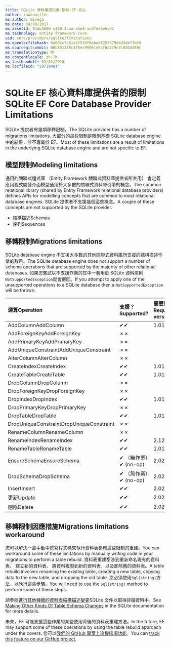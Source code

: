 ```yaml
---
title: SQLite 資料庫提供者-限制-EF 核心
author: rowanmiller
ms.author: divega
ms.date: 04/09/2017
ms.assetid: 94ab4800-c460-4caa-a5e8-acdfee6e6ce2
ms.technology: entity-framework-core
uid: core/providers/sqlite/limitations
ms.openlocfilehash: 8a60ccfc61a5757df8ebedf257379d4d3dbffbf6
ms.sourcegitcommit: 60b831318c4f5ec99061e8af6a7c9e7c03b3469c
ms.translationtype: MT
ms.contentlocale: zh-TW
ms.lasthandoff: 03/02/2018
ms.locfileid: "29719481"
---
```

# <a name="sqlite-ef-core-database-provider-limitations"></a><span data-ttu-id="50bc8-102">SQLite EF 核心資料庫提供者的限制</span><span class="sxs-lookup"><span data-stu-id="50bc8-102">SQLite EF Core Database Provider Limitations</span></span>

<span data-ttu-id="50bc8-103">SQLite 提供者有幾項移轉限制。</span><span class="sxs-lookup"><span data-stu-id="50bc8-103">The SQLite provider has a number of migrations limitations.</span></span> <span data-ttu-id="50bc8-104">大部分的這些限制是限制基礎 SQLite database engine 中的結果，並不專屬於 EF。</span><span class="sxs-lookup"><span data-stu-id="50bc8-104">Most of these limitations are a result of limitations in the underlying SQLite database engine and are not specific to EF.</span></span>

## <a name="modeling-limitations"></a><span data-ttu-id="50bc8-105">模型限制</span><span class="sxs-lookup"><span data-stu-id="50bc8-105">Modeling limitations</span></span>

<span data-ttu-id="50bc8-106">通用的關聯式程式庫 （Entity Framework 關聯式資料庫提供者所共用） 會定義應用程式開發介面模型通用於大多數的關聯式資料庫引擎的概念。</span><span class="sxs-lookup"><span data-stu-id="50bc8-106">The common relational library (shared by Entity Framework relational database providers) defines APIs for modelling concepts that are common to most relational database engines.</span></span> <span data-ttu-id="50bc8-107">SQLite 提供者不支援幾個這些概念。</span><span class="sxs-lookup"><span data-stu-id="50bc8-107">A couple of these concepts are not supported by the SQLite provider.</span></span>

* <span data-ttu-id="50bc8-108">結構描述</span><span class="sxs-lookup"><span data-stu-id="50bc8-108">Schemas</span></span>
* <span data-ttu-id="50bc8-109">序列</span><span class="sxs-lookup"><span data-stu-id="50bc8-109">Sequences</span></span>

## <a name="migrations-limitations"></a><span data-ttu-id="50bc8-110">移轉限制</span><span class="sxs-lookup"><span data-stu-id="50bc8-110">Migrations limitations</span></span>

<span data-ttu-id="50bc8-111">SQLite database engine 不支援大多數的其他關聯式資料庫所支援的結構描述作業的數目。</span><span class="sxs-lookup"><span data-stu-id="50bc8-111">The SQLite database engine does not support a number of schema operations that are supported by the majority of other relational databases.</span></span> <span data-ttu-id="50bc8-112">如果您嘗試以不支援作業的其中一套用於 SQLite 資料庫則`NotSupportedException`就會擲回。</span><span class="sxs-lookup"><span data-stu-id="50bc8-112">If you attempt to apply one of the unsupported operations to a SQLite database then a `NotSupportedException` will be thrown.</span></span>

| <span data-ttu-id="50bc8-113">運算</span><span class="sxs-lookup"><span data-stu-id="50bc8-113">Operation</span></span>            | <span data-ttu-id="50bc8-114">支援？</span><span class="sxs-lookup"><span data-stu-id="50bc8-114">Supported?</span></span> | <span data-ttu-id="50bc8-115">需要版本</span><span class="sxs-lookup"><span data-stu-id="50bc8-115">Requires version</span></span> |
|:---------------------|:-----------|:-----------------|
| <span data-ttu-id="50bc8-116">AddColumn</span><span class="sxs-lookup"><span data-stu-id="50bc8-116">AddColumn</span></span>            | <span data-ttu-id="50bc8-117">✔</span><span class="sxs-lookup"><span data-stu-id="50bc8-117">✔</span></span>          | <span data-ttu-id="50bc8-118">1.0</span><span class="sxs-lookup"><span data-stu-id="50bc8-118">1.0</span></span>              |
| <span data-ttu-id="50bc8-119">AddForeignKey</span><span class="sxs-lookup"><span data-stu-id="50bc8-119">AddForeignKey</span></span>        | <span data-ttu-id="50bc8-120">✗</span><span class="sxs-lookup"><span data-stu-id="50bc8-120">✗</span></span>          |                  |
| <span data-ttu-id="50bc8-121">AddPrimaryKey</span><span class="sxs-lookup"><span data-stu-id="50bc8-121">AddPrimaryKey</span></span>        | <span data-ttu-id="50bc8-122">✗</span><span class="sxs-lookup"><span data-stu-id="50bc8-122">✗</span></span>          |                  |
| <span data-ttu-id="50bc8-123">AddUniqueConstraint</span><span class="sxs-lookup"><span data-stu-id="50bc8-123">AddUniqueConstraint</span></span>  | <span data-ttu-id="50bc8-124">✗</span><span class="sxs-lookup"><span data-stu-id="50bc8-124">✗</span></span>          |                  |
| <span data-ttu-id="50bc8-125">AlterColumn</span><span class="sxs-lookup"><span data-stu-id="50bc8-125">AlterColumn</span></span>          | <span data-ttu-id="50bc8-126">✗</span><span class="sxs-lookup"><span data-stu-id="50bc8-126">✗</span></span>          |                  |
| <span data-ttu-id="50bc8-127">CreateIndex</span><span class="sxs-lookup"><span data-stu-id="50bc8-127">CreateIndex</span></span>          | <span data-ttu-id="50bc8-128">✔</span><span class="sxs-lookup"><span data-stu-id="50bc8-128">✔</span></span>          | <span data-ttu-id="50bc8-129">1.0</span><span class="sxs-lookup"><span data-stu-id="50bc8-129">1.0</span></span>              |
| <span data-ttu-id="50bc8-130">CreateTable</span><span class="sxs-lookup"><span data-stu-id="50bc8-130">CreateTable</span></span>          | <span data-ttu-id="50bc8-131">✔</span><span class="sxs-lookup"><span data-stu-id="50bc8-131">✔</span></span>          | <span data-ttu-id="50bc8-132">1.0</span><span class="sxs-lookup"><span data-stu-id="50bc8-132">1.0</span></span>              |
| <span data-ttu-id="50bc8-133">DropColumn</span><span class="sxs-lookup"><span data-stu-id="50bc8-133">DropColumn</span></span>           | <span data-ttu-id="50bc8-134">✗</span><span class="sxs-lookup"><span data-stu-id="50bc8-134">✗</span></span>          |                  |
| <span data-ttu-id="50bc8-135">DropForeignKey</span><span class="sxs-lookup"><span data-stu-id="50bc8-135">DropForeignKey</span></span>       | <span data-ttu-id="50bc8-136">✗</span><span class="sxs-lookup"><span data-stu-id="50bc8-136">✗</span></span>          |                  |
| <span data-ttu-id="50bc8-137">DropIndex</span><span class="sxs-lookup"><span data-stu-id="50bc8-137">DropIndex</span></span>            | <span data-ttu-id="50bc8-138">✔</span><span class="sxs-lookup"><span data-stu-id="50bc8-138">✔</span></span>          | <span data-ttu-id="50bc8-139">1.0</span><span class="sxs-lookup"><span data-stu-id="50bc8-139">1.0</span></span>              |
| <span data-ttu-id="50bc8-140">DropPrimaryKey</span><span class="sxs-lookup"><span data-stu-id="50bc8-140">DropPrimaryKey</span></span>       | <span data-ttu-id="50bc8-141">✗</span><span class="sxs-lookup"><span data-stu-id="50bc8-141">✗</span></span>          |                  |
| <span data-ttu-id="50bc8-142">DropTable</span><span class="sxs-lookup"><span data-stu-id="50bc8-142">DropTable</span></span>            | <span data-ttu-id="50bc8-143">✔</span><span class="sxs-lookup"><span data-stu-id="50bc8-143">✔</span></span>          | <span data-ttu-id="50bc8-144">1.0</span><span class="sxs-lookup"><span data-stu-id="50bc8-144">1.0</span></span>              |
| <span data-ttu-id="50bc8-145">DropUniqueConstraint</span><span class="sxs-lookup"><span data-stu-id="50bc8-145">DropUniqueConstraint</span></span> | <span data-ttu-id="50bc8-146">✗</span><span class="sxs-lookup"><span data-stu-id="50bc8-146">✗</span></span>          |                  |
| <span data-ttu-id="50bc8-147">RenameColumn</span><span class="sxs-lookup"><span data-stu-id="50bc8-147">RenameColumn</span></span>         | <span data-ttu-id="50bc8-148">✗</span><span class="sxs-lookup"><span data-stu-id="50bc8-148">✗</span></span>          |                  |
| <span data-ttu-id="50bc8-149">RenameIndex</span><span class="sxs-lookup"><span data-stu-id="50bc8-149">RenameIndex</span></span>          | <span data-ttu-id="50bc8-150">✔</span><span class="sxs-lookup"><span data-stu-id="50bc8-150">✔</span></span>          | <span data-ttu-id="50bc8-151">2.1</span><span class="sxs-lookup"><span data-stu-id="50bc8-151">2.1</span></span>              |
| <span data-ttu-id="50bc8-152">RenameTable</span><span class="sxs-lookup"><span data-stu-id="50bc8-152">RenameTable</span></span>          | <span data-ttu-id="50bc8-153">✔</span><span class="sxs-lookup"><span data-stu-id="50bc8-153">✔</span></span>          | <span data-ttu-id="50bc8-154">1.0</span><span class="sxs-lookup"><span data-stu-id="50bc8-154">1.0</span></span>              |
| <span data-ttu-id="50bc8-155">EnsureSchema</span><span class="sxs-lookup"><span data-stu-id="50bc8-155">EnsureSchema</span></span>         | <span data-ttu-id="50bc8-156">✔ （無作業）</span><span class="sxs-lookup"><span data-stu-id="50bc8-156">✔ (no-op)</span></span>  | <span data-ttu-id="50bc8-157">2.0</span><span class="sxs-lookup"><span data-stu-id="50bc8-157">2.0</span></span>              |
| <span data-ttu-id="50bc8-158">DropSchema</span><span class="sxs-lookup"><span data-stu-id="50bc8-158">DropSchema</span></span>           | <span data-ttu-id="50bc8-159">✔ （無作業）</span><span class="sxs-lookup"><span data-stu-id="50bc8-159">✔ (no-op)</span></span>  | <span data-ttu-id="50bc8-160">2.0</span><span class="sxs-lookup"><span data-stu-id="50bc8-160">2.0</span></span>              |
| <span data-ttu-id="50bc8-161">Insert</span><span class="sxs-lookup"><span data-stu-id="50bc8-161">Insert</span></span>               | <span data-ttu-id="50bc8-162">✔</span><span class="sxs-lookup"><span data-stu-id="50bc8-162">✔</span></span>          | <span data-ttu-id="50bc8-163">2.0</span><span class="sxs-lookup"><span data-stu-id="50bc8-163">2.0</span></span>              |
| <span data-ttu-id="50bc8-164">更新</span><span class="sxs-lookup"><span data-stu-id="50bc8-164">Update</span></span>               | <span data-ttu-id="50bc8-165">✔</span><span class="sxs-lookup"><span data-stu-id="50bc8-165">✔</span></span>          | <span data-ttu-id="50bc8-166">2.0</span><span class="sxs-lookup"><span data-stu-id="50bc8-166">2.0</span></span>              |
| <span data-ttu-id="50bc8-167">刪除</span><span class="sxs-lookup"><span data-stu-id="50bc8-167">Delete</span></span>               | <span data-ttu-id="50bc8-168">✔</span><span class="sxs-lookup"><span data-stu-id="50bc8-168">✔</span></span>          | <span data-ttu-id="50bc8-169">2.0</span><span class="sxs-lookup"><span data-stu-id="50bc8-169">2.0</span></span>              |

## <a name="migrations-limitations-workaround"></a><span data-ttu-id="50bc8-170">移轉限制因應措施</span><span class="sxs-lookup"><span data-stu-id="50bc8-170">Migrations limitations workaround</span></span>

<span data-ttu-id="50bc8-171">您可以解決一些手動中撰寫程式碼來執行資料表移轉這些限制的重建。</span><span class="sxs-lookup"><span data-stu-id="50bc8-171">You can workaround some of these limitations by manually writing code in your migrations to perform a table rebuild.</span></span> <span data-ttu-id="50bc8-172">資料表重建牽涉到重新命名現有的資料表、 建立新的資料表、 將資料複製到新的資料表，以及卸除舊的資料表。</span><span class="sxs-lookup"><span data-stu-id="50bc8-172">A table rebuild involves renaming the existing table, creating a new table, copying data to the new table, and dropping the old table.</span></span> <span data-ttu-id="50bc8-173">您必須使用`Sql(string)`方法，以執行這些步驟。</span><span class="sxs-lookup"><span data-stu-id="50bc8-173">You will need to use the `Sql(string)` method to perform some of these steps.</span></span>

<span data-ttu-id="50bc8-174">請參閱[進行其他種類的資料表結構描述變更](http://sqlite.org/lang_altertable.html#otheralter)SQLite 文件以取得詳細資料中。</span><span class="sxs-lookup"><span data-stu-id="50bc8-174">See [Making Other Kinds Of Table Schema Changes](http://sqlite.org/lang_altertable.html#otheralter) in the SQLite documentation for more details.</span></span>

<span data-ttu-id="50bc8-175">未來，EF 可能支援這些作業的某些使用背後的資料表重建方法。</span><span class="sxs-lookup"><span data-stu-id="50bc8-175">In the future, EF may support some of these operations by using the table rebuild approach under the covers.</span></span> <span data-ttu-id="50bc8-176">您可以[我們的 GitHub 專案上追蹤這項功能](https://github.com/aspnet/EntityFrameworkCore/issues/329)。</span><span class="sxs-lookup"><span data-stu-id="50bc8-176">You can [track this feature on our GitHub project](https://github.com/aspnet/EntityFrameworkCore/issues/329).</span></span>
